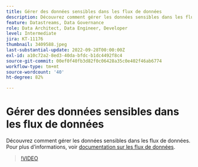 ```yaml
---
title: Gérer des données sensibles dans les flux de données
description: Découvrez comment gérer les données sensibles dans les flux de données.
feature: Datastreams, Data Governance
role: Data Architect, Data Engineer, Developer
level: Intermediate
jira: KT-11176
thumbnail: 3409588.jpeg
last-substantial-update: 2022-09-28T00:00:00Z
exl-id: a10c72a2-8ed3-40da-bfdc-b1dc4492f8c4
source-git-commit: 00ef0f40fb3d82f0c06428a35c0e402f46ab6774
workflow-type: tm+mt
source-wordcount: '40'
ht-degree: 82%

---
```


# Gérer des données sensibles dans les flux de données

Découvrez comment gérer les données sensibles dans les flux de données.  Pour plus d’informations, voir [documentation sur les flux de données](https://experienceleague.adobe.com/docs/experience-platform/edge/datastreams/overview.html?lang=fr).

>[!VIDEO](https://video.tv.adobe.com/v/3409588/?learn=on)
